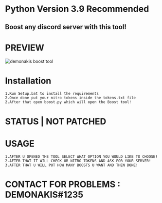 
# Python Version 3.9 Recommended
## Boost any discord server with this tool!

# PREVIEW

![demonakis boost tool](https://user-images.githubusercontent.com/108791307/208934439-758e665c-3d83-4b21-97ee-2b2c95c16f15.png)




# Installation

```
1.Run Setup.bat to install the requirements
2.Once done put your nitro tokens inside the tokens.txt file
2.After that open boost.py which will open the Boost tool!

```

# STATUS | NOT PATCHED

# USAGE

```
1.AFTER U OPENED THE TOOL SELECT WHAT OPTION YOU WOULD LIKE TO CHOOSE!
2.AFTER THAT IT WILL CHECK UR NITRO TOKENS AND ASK FOR YOUR SERVER!
3.AFTER THAT U WILL PUT HOW MANY BOOSTS U WANT AND THEN DONE!

```

# CONTACT FOR PROBLEMS : DEMONAKIS#1235




